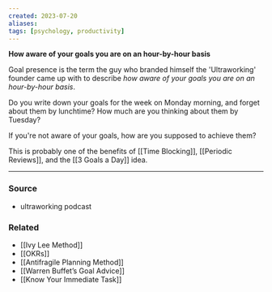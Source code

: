 ```yaml
---
created: 2023-07-20
aliases: 
tags: [psychology, productivity]
---
```

**How aware of your goals you are on an hour-by-hour basis**

Goal presence is the term the guy who branded himself the 'Ultraworking' founder came up with to describe *how aware of your goals you are on an hour-by-hour basis*.

Do you write down your goals for the week on Monday morning, and forget about them by lunchtime? How much are you thinking about them by Tuesday?

If you're not aware of your goals, how are you supposed to achieve them?

This is probably one of the benefits of [[Time Blocking]], [[Periodic Reviews]], and the [[3 Goals a Day]] idea.

---
### Source
- ultraworking podcast

### Related
- [[Ivy Lee Method]]
- [[OKRs]]
- [[Antifragile Planning Method]]
- [[Warren Buffet’s Goal Advice]]
- [[Know Your Immediate Task]]
 